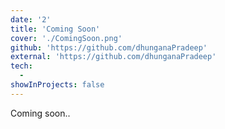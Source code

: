 ```yaml
---
date: '2'
title: 'Coming Soon'
cover: './ComingSoon.png'
github: 'https://github.com/dhunganaPradeep'
external: 'https://github.com/dhunganaPradeep'
tech:
  -
showInProjects: false
---
```


Coming soon..
